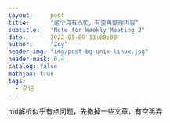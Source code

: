 ```yaml
---
layout:     post
title:      "这个月有点忙，有空再整理内容"
subtitle:   "Note for Weekly Meeting 2"
date:       2022-05-09 13:08:00
author:     "Zcy"
header-img: "img/post-bg-unix-linux.jpg"
header-mask: 0.4
catalog: false
mathjax: true
tags:
  - 杂记
---
```

md解析似乎有点问题，先撤掉一些文章，有空再弄

